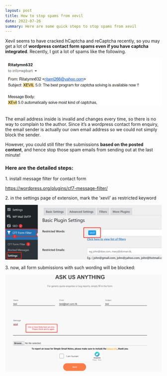 ```yaml
---
layout: post
title: How to stop spams from xevil
date: 2022-07-26
summary: Here are some quick steps to stop spams from xevil
---
```


Xevil seems to have cracked hCaptcha and reCaptcha recently, so you may get a lot of **wordpress contact form spams even if you have captcha integrated**. Recently, I got a lot of spams like the following. 

![](/images/xevil-spam/spam-sample.png)


<br/>
The email address inside is invalid and changes every time, so there is no way to complain to the author. Since it’s a wordpress contact form enquiry, the email sender is actually our own email address so we could not simply block the sender.

However, you could still filter the submissions **based on the posted content**, and hence stop those spam emails from sending out at the last minute!


### Here are the detailed steps:


1\. install message filter for contact form

<https://wordpress.org/plugins/cf7-message-filter/>

2\. in the settings page of extension, mark the ‘xevil’ as restricted keyword

![](/images/xevil-spam/xevil-settings.png)

3\. now, all form submissions with such wording will be blocked:


![](/images/xevil-spam/contact-form-spam-blocked.png)
